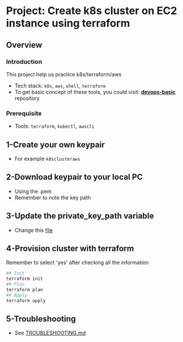 # Project: Create k8s cluster on EC2 instance using terraform

## Overview

### Introduction

This project help us practice k8s/terraform/aws

- Tech stack: `k8s`, `aws`, `shell`, `terraform`
- To get basic concept of these tools, you could visit: [**devops-basic**](https://github.com/tungbq/devops-basic) repository

### Prerequisite

- Tools: `terraform`, `kubectl`, `awscli`

## 1-Create your own keypair

- For example `k8sclusteraws`

## 2-Download keypair to your local PC

- Using the .pem
- Remember to note the key path

## 3-Update the private_key_path variable

- Change this [file](./variables.tf)

## 4-Provision cluster with terraform

Remember to select 'yes' after checking all the information

```bash
## Init
terraform init
## Plan
terraform plan
## Apply
terraform apply
```

## 5-Troubleshooting

- See [TROUBLESHOOTING.md](./TROUBLESHOOTING.md)

